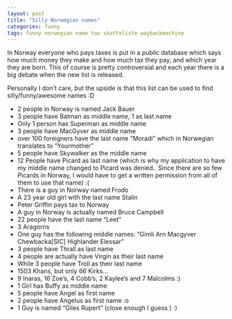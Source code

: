 ```yaml
---
layout: post
title: "Silly Norwegian names"
categories: funny
tags: funny norwegian name tax skatteliste waybackmachine
---
```


In Norway everyone who pays taxes is put in a public database which says how much money they make and how much tax they pay, and which year they are born. This of course is pretty controversial and each year there is a big debate when the new list is released.

Personally I don’t care, but the upside is that this list can be used to find silly/funny/awesome names :D

* 2 people in Norway is named Jack Bauer
* 3 people have Batman as middle name, 1 as last name
* Only 1 person has Superman as middle name
* 3 people have MacGyver as middle name
* over 100 foreigners have the last name “Moradi” which in Norwegian translates to “Yourmother”
* 5 people have Skywalker as the middle name
* 12 People have Picard as last name (which is why my application to have my middle name changed to Picard was denied.. Since there are so few Picards in Norway, I would have to get a written permission from all of them to use that name) :(
* There is a guy in Norway named Frodo
* A 23 year old girl with the last name Stalin
* Peter Griffin pays tax to Norway
* A guy in Norway is actually named Bruce Campbell
* 22 people have the last name “Leet”
* 3 Aragorns
* One guy has the following middle names: “Gimli Arn Macgyver Chewbacka[SIC] Highlander Elessar”
* 3 people have Thrall as last name
* 4 people are actually have Virgin as their last name
* While 3 people have Troll as their last name
* 1503 Khans, but only 66 Kirks…
* 9 Inaras, 16 Zoe’s, 4 Cobb’s, 2 Kaylee’s and 7 Malcolms :)
* 1 Girl has Buffy as middle name
* 5 people have Angel as first name
* 2 people have Angelus as first name :o
* 1 Guy is named “Giles Rupert” (close enough I guess ) :)
